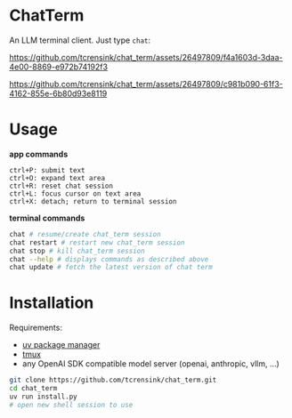 # ChatTerm
An LLM terminal client. Just type `chat`:


https://github.com/tcrensink/chat_term/assets/26497809/f4a1603d-3daa-4e00-8869-e972b74192f3



https://github.com/tcrensink/chat_term/assets/26497809/c981b090-61f3-4162-855e-6b80d93e8119






# Usage
**app commands**
```
ctrl+P: submit text
ctrl+O: expand text area
ctrl+R: reset chat session
ctrl+L: focus cursor on text area
ctrl+X: detach; return to terminal session
```

**terminal commands**
```bash
chat # resume/create chat_term session
chat restart # restart new chat_term session
chat stop # kill chat_term session
chat --help # displays commands as described above
chat update # fetch the latest version of chat term
```

# Installation

Requirements:
- [uv package manager](https://docs.astral.sh/uv/getting-started/installation/)
- [tmux](https://github.com/tmux/tmux/wiki/Installing)
- any OpenAI SDK compatible model server (openai, anthropic, vllm, ...) 

```bash
git clone https://github.com/tcrensink/chat_term.git
cd chat_term
uv run install.py
# open new shell session to use
```

